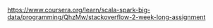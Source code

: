 https://www.coursera.org/learn/scala-spark-big-data/programming/QhzMw/stackoverflow-2-week-long-assignment
